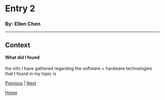 # Entry 2
### By: Ellen Chen
---
## Context

#### What did I found 
the info I have gathered regarding the software + hardware technologies that I found in my topic is 



[Previous](entry01.md) | [Next](entry03.md)

[Home](../README.md)
